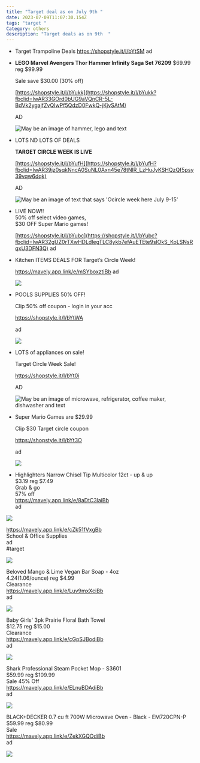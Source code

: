 ```yaml
---
title: "Target deal as on July 9th "
date: 2023-07-09T11:07:30.154Z
tags: "target "
Category: others
description: "Target deals as on 9th  "
---
```

* Target Trampoline Deals 
  https://shopstyle.it/l/bYtSM 
  ad
* **LEGO Marvel Avengers Thor Hammer Infinity Saga Set 76209** $69.99 reg $99.99

  Sale save $30.00 (30% off)

  [https://shopstyle.it/l/bYukk](https://shopstyle.it/l/bYukk?fbclid=IwAR33GOrd0bUG9aVQnCR-5L-BdVk2ygajfZvQIwPf5QdzD0FwkQ-jKjvSAtM)

  AD



  ![May be an image of hammer, lego and text](https://scontent-atl3-2.xx.fbcdn.net/v/t39.30808-6/358610713_980637530030044_2851149631732271683_n.jpg?stp=dst-jpg_p843x403&_nc_cat=101&cb=99be929b-59f725be&ccb=1-7&_nc_sid=5cd70e&_nc_ohc=4gAY8BoXN_AAX9XAM1p&_nc_ht=scontent-atl3-2.xx&oh=00_AfCNC9N8jHJQ6Bbzeww39gmUVr4bDW8ZKfynYp_4yxN_rw&oe=64AFBFF4)


* LOTS ND LOTS OF DEALS

  **TARGET CIRCLE WEEK IS LIVE**

  [https://shopstyle.it/l/bYufH](https://shopstyle.it/l/bYufH?fbclid=IwAR39jz0sqkNncA0SuNL0Axn45e78tNlR_LzHuJyKSHQzQf5psy39vqw6dqk)

  AD



  ![May be an image of text that says 'Ocircle week here July 9-15'](https://scontent-atl3-1.xx.fbcdn.net/v/t39.30808-6/358552390_980627013364429_6869366969902334162_n.jpg?_nc_cat=109&cb=99be929b-59f725be&ccb=1-7&_nc_sid=5cd70e&_nc_ohc=bUPaiOkjNJ4AX-fGmdV&_nc_oc=AQmko82ifOoEqWSfa-Ypp_PVWz6M_A42S5tFv5GXvYgMTi9FykpvD75HqA9BVPoIV3psL47DPObuAhGDkKcBPFA3&_nc_ht=scontent-atl3-1.xx&oh=00_AfBkJ0YFQK7s66aHBDDpwl4CApFdnNZQi2njNaAUJ65-KA&oe=64AF97C7)


* LIVE NOW!!\
  50% off select video games,\
  $30 OFF Super Mario games!

  [https://shopstyle.it/l/bYubc](https://shopstyle.it/l/bYubc?fbclid=IwAR32gUZ0rTXwHDLdlegTLC8ykb7efAuETEte9slOkS_KoLSNsRqxU3DFN3Q) ad

* Kitchen ITEMS DEALS FOR Target’s Circle Week!

  https://mavely.app.link/e/mSYboxztiBb ad

  ![](https://scontent-atl3-2.xx.fbcdn.net/v/t39.30808-6/358108704_10160728883853058_3551228786634245895_n.jpg?stp=cp6_dst-jpg_p843x403&_nc_cat=104&cb=99be929b-59f725be&ccb=1-7&_nc_sid=5cd70e&_nc_ohc=bOAg6wB-9X0AX_YBQ3R&_nc_ht=scontent-atl3-2.xx&oh=00_AfBJs3aQTLK7TR1PjmIKLPBASrd5IU7AWttJBoepQbBZkw&oe=64B0A922)
* POOLS SUPPLIES 50% OFF!

  Clip 50% off coupon - login in your acc

  https://shopstyle.it/l/bYtWA

  ad

  ![](https://target.scene7.com/is/image/Target/GUEST_a692847f-6219-4ce8-9874-78d353632c44?qlt=65&fmt=webp&hei=154&wid=154)

* LOTS of appliances on sale!

  Target Circle Week Sale!

  https://shopstyle.it/l/bYt0i

  AD

  ![May be an image of microwave, refrigerator, coffee maker, dishwasher and text](https://scontent-atl3-2.xx.fbcdn.net/v/t39.30808-6/359386371_2152228368300207_1872123645739438684_n.jpg?_nc_cat=105&cb=99be929b-59f725be&ccb=1-7&_nc_sid=dbeb18&_nc_ohc=sN1fxrCyWDMAX8m_wtr&_nc_ht=scontent-atl3-2.xx&oh=00_AfCvVOVuKeZCvkc-nURNHoK49PW5m1vg1G5_J447OqRcEQ&oe=64B0B07E)
* Super Mario Games are $29.99

  Clip $30 Target circle coupon

  https://shopstyle.it/l/bYt3O

  ad

  ![](https://scontent-atl3-1.xx.fbcdn.net/v/t39.30808-6/358378827_2152228488300195_6620995432867950455_n.jpg?stp=dst-jpg_s851x315&_nc_cat=107&cb=99be929b-59f725be&ccb=1-7&_nc_sid=dbeb18&_nc_ohc=R2n1XmrIyk8AX9ccwVO&_nc_ht=scontent-atl3-1.xx&oh=00_AfBQmL9gVmLLxcq6i9cSFv-7yu8kKp2LD-SWISxGGAAjMw&oe=64AF40AF)
* Highlighters Narrow Chisel Tip Multicolor 12ct - up & up\
  $3.19 reg $7.49\
  Grab & go\
  57% off\
  <https://mavely.app.link/e/8aDtC3laiBb>\
  ad

![](https://target.scene7.com/is/image/Target/GUEST_10ab14fc-7753-4198-9205-d829de826374?wid=475&hei=475&qlt=80&fmt=webp)

<https://mavely.app.link/e/cZk51fVxgBb>\
School & Office Supplies\
ad\
#target

![](https://scontent.fccu3-1.fna.fbcdn.net/v/t39.30808-6/358043487_718857046918455_3276266785010599738_n.jpg?_nc_cat=106&ccb=1-7&_nc_sid=730e14&_nc_ohc=nDj7rghKIsAAX8F84Py&_nc_ht=scontent.fccu3-1.fna&oh=00_AfBADoB6xUg0ccpxSRQ4nth6RfOt0Su6B_YOw8HV788oDg&oe=64AFEB61)

Beloved Mango & Lime Vegan Bar Soap - 4oz\
$4.24 ($1.06/ounce) reg $4.99\
Clearance\
<https://mavely.app.link/e/Luv9mxXciBb>\
ad

![](https://target.scene7.com/is/image/Target/GUEST_43c36ffe-1b1c-4eff-95d6-e7a92d250d10?wid=475&hei=475&qlt=80&fmt=webp)

Baby Girls' 3pk Prairie Floral Bath Towel\
$12.75 reg $15.00\
Clearance\
<https://mavely.app.link/e/cGpSJBodiBb>\
ad

![](https://target.scene7.com/is/image/Target/GUEST_58b7473c-33ef-46c9-b920-142b801fa0a6?wid=475&hei=475&qlt=80&fmt=webp)

Shark Professional Steam Pocket Mop - S3601\
$59.99 reg $109.99\
Sale 45% Off\
<https://mavely.app.link/e/ELnuBDAdiBb>\
ad

![](https://scontent.fccu3-1.fna.fbcdn.net/v/t39.30808-6/358053870_718875056916654_8572727808788880369_n.jpg?_nc_cat=111&ccb=1-7&_nc_sid=730e14&_nc_ohc=ROZtpR_9AwgAX8m29bj&_nc_ht=scontent.fccu3-1.fna&oh=00_AfCaoHdV62ZN8eEkz7eo3m5CV_a6VdrGh7IneNdSzaE7Lw&oe=64AF0944)

BLACK+DECKER 0.7 cu ft 700W Microwave Oven - Black - EM720CPN-P\
$59.99 reg $80.99\
Sale\
<https://mavely.app.link/e/ZekXGQOdiBb>\
ad

![](https://scontent.fccu3-1.fna.fbcdn.net/v/t39.30808-6/359524094_718876920249801_4139316908464403058_n.jpg?stp=dst-jpg_p526x296&_nc_cat=104&ccb=1-7&_nc_sid=730e14&_nc_ohc=7ACxNZ0Q_iMAX-6whs1&_nc_ht=scontent.fccu3-1.fna&oh=00_AfAHpE7ZrL_0kgv_PejNZfBEc5i8JAqF4njwRvW49XEQVw&oe=64B037FD)